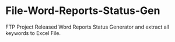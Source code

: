 # File-Word-Reports-Status-Gen
FTP Project Released Word Reports Status Generator and extract all keywords to Excel File.
